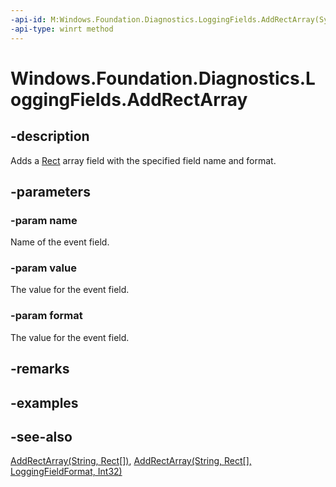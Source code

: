```yaml
---
-api-id: M:Windows.Foundation.Diagnostics.LoggingFields.AddRectArray(System.String,Windows.Foundation.Rect[],Windows.Foundation.Diagnostics.LoggingFieldFormat)
-api-type: winrt method
---
```


<!-- Method syntax
public void AddRectArray(System.String name, Windows.Foundation.Rect[] value, Windows.Foundation.Diagnostics.LoggingFieldFormat format)
-->

# Windows.Foundation.Diagnostics.LoggingFields.AddRectArray

## -description
Adds a [Rect](../windows.foundation/rect.md) array field with the specified field name and format.

## -parameters
### -param name
Name of the event field.

### -param value
The value for the event field.

### -param format
The value for the event field.

## -remarks

## -examples

## -see-also
[AddRectArray(String, Rect\[\])](loggingfields_addrectarray_1518105974.md), [AddRectArray(String, Rect\[\], LoggingFieldFormat, Int32)](loggingfields_addrectarray_820294226.md)